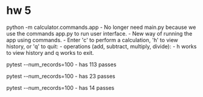 # hw 5

python -m calculator.commands.app
    - No longer need main.py because we use the commands app.py to run user interface. 
    - New way of running the app using commands. 
    - Enter 'c' to perform a calculation, 'h' to view history, or 'q' to quit: 
        - operations (add, subtract, multiply, divide):
        - h works to view history and q works to exit. 
 
pytest --num_records=100 
    - has 113 passes 
    
pytest --num_records=100 
    - has 23 passes 
    
pytest --num_records=100 
    - has 14 passes 
